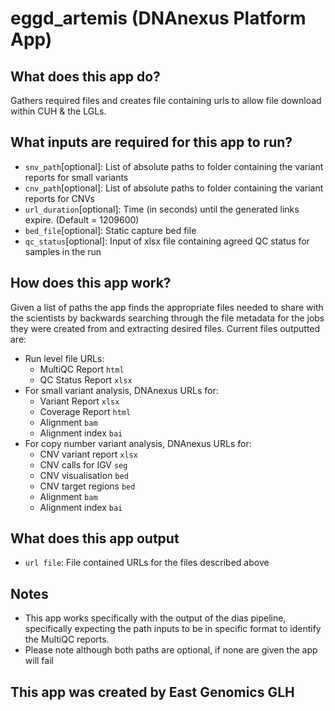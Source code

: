 <!-- dx-header -->
# eggd_artemis (DNAnexus Platform App)


## What does this app do?

Gathers required files and creates file containing urls to allow file download within CUH & the LGLs.

## What inputs are required for this app to run?
* `snv_path`[optional]: List of absolute paths to folder containing the variant reports for small variants
* `cnv_path`[optional]: List of absolute paths to folder containing the variant reports for CNVs
* `url_duration`[optional]: Time (in seconds) until the generated links expire. (Default = 1209600)
* `bed_file`[optional]: Static capture bed file
* `qc_status`[optional]: Input of xlsx file containing agreed QC status for samples in the run

## How does this app work?

Given a list of paths the app finds the appropriate files needed to share with the scientists by backwards searching through the file metadata for the jobs they were created from and extracting desired files. Current files outputted are:
* Run level file URLs:
  * MultiQC Report `html`
  * QC Status Report `xlsx`
* For small variant analysis, DNAnexus URLs for:
  * Variant Report `xlsx`
  * Coverage Report `html`
  * Alignment `bam`
  * Alignment index `bai`
* For copy number variant analysis, DNAnexus URLs for:
  * CNV variant report `xlsx`
  * CNV calls for IGV `seg`
  * CNV visualisation `bed`
  * CNV target regions `bed`
  * Alignment `bam`
  * Alignment index `bai`

## What does this app output
* `url file`: File contained URLs for the files described above

## Notes
* This app works specifically with the output of the dias pipeline, specifically expecting the path inputs to be in specific format to identify the MultiQC reports.
* Please note although both paths are optional, if none are given the app will fail

## This app was created by East Genomics GLH

